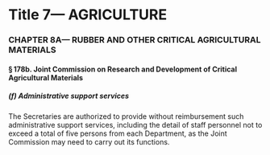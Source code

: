 
# Title 7— AGRICULTURE
### CHAPTER 8A— RUBBER AND OTHER CRITICAL AGRICULTURAL MATERIALS
#### § 178b. Joint Commission on Research and Development of Critical Agricultural Materials
##### (f) Administrative support services

The Secretaries are authorized to provide without reimbursement such administrative support services, including the detail of staff personnel not to exceed a total of five persons from each Department, as the Joint Commission may need to carry out its functions.
